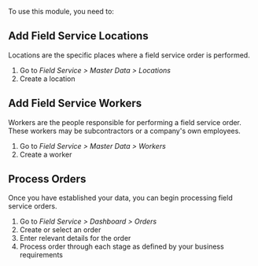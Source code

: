 To use this module, you need to:

## Add Field Service Locations

Locations are the specific places where a field service order is
performed.

1.  Go to *Field Service \> Master Data \> Locations*
2.  Create a location

## Add Field Service Workers

Workers are the people responsible for performing a field service order.
These workers may be subcontractors or a company's own employees.

1.  Go to *Field Service \> Master Data \> Workers*
2.  Create a worker

## Process Orders

Once you have established your data, you can begin processing field
service orders.

1.  Go to *Field Service \> Dashboard \> Orders*
2.  Create or select an order
3.  Enter relevant details for the order
4.  Process order through each stage as defined by your business
    requirements
